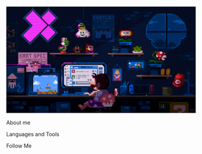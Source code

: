 ![Header](https://github.com/dihlofoz/dihlofoz/blob/main/assets/github.gif)

About me

Languages and Tools

Follow Me